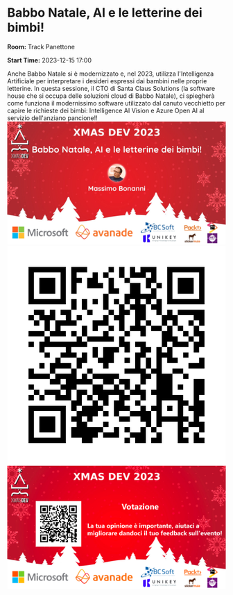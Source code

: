 # Babbo Natale, AI e le letterine dei bimbi!
**Room:** Track Panettone

**Start Time:** 2023-12-15 17:00

Anche Babbo Natale si è modernizzato e, nel 2023, utilizza l'Intelligenza Artificiale per interpretare i desideri espressi dai bambini nelle proprie letterine. In questa sessione, il CTO di Santa Claus Solutions (la software house che si occupa delle soluzioni cloud di Babbo Natale), ci spiegherà come funziona il modernissimo software utilizzato dal canuto vecchietto per capire le richieste dei bimbi: Intelligence AI Vision e Azure Open AI al servizio dell'anziano pancione!! 
![Banner](room1_17_00.jpeg 'SessionBanner')
![QR](qr.png 'Qr')
![Voting Banner](votingBanner.png 'Voting Banner')

